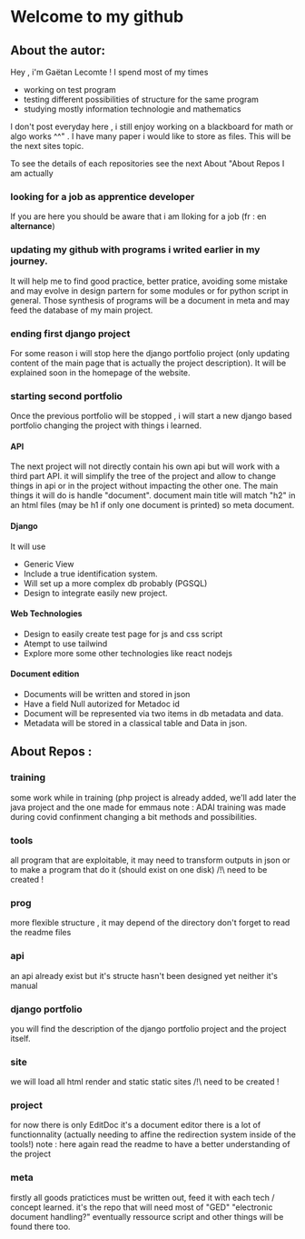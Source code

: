 # Welcome to my github
## About the autor:
  Hey , i'm Gaëtan Lecomte ! I spend most of my times
  + working on test program
  + testing different possibilities of structure for the same program
  + studying mostly information technologie and mathematics
    
  I don't post everyday here , i still enjoy working on a blackboard for math or algo works ^^" .
  I have many paper i would like to store as files. This will be the next sites topic.
  
  To see the details of each repositories see the next About "About Repos
  I am actually 
  
  ### looking for a job as apprentice developer

  If you are here you should be aware that i am lloking for a job (fr : en **alternance**)
  
  ### updating my github with programs i writed earlier in my journey. 
  
  It will help me to find good practice, better pratice,
  avoiding some mistake and may evolve in design partern for some modules or for python script in general.
  Those synthesis of programs will be a document in meta and may feed the database of my main project.  
  
  ### ending first django project
  For some reason i will stop here the django portfolio project (only updating content of the main page that is actually the project description).
  It will be explained soon in the homepage of the website.

  ### starting second portfolio 
  
  Once the previous portfolio will be stopped , i will start a new django based portfolio changing the project with things i learned.
  
  #### API
  
  The next project will not directly contain his own api but will work with a third part API.
  it will simplify the tree of the project and allow to change things in api or in the project without impacting the other one.
  The main things it will do is handle "document". document main title will match "h2" in an html files 
  (may be h1 if only one document is printed) so meta document.
  
  #### Django
  
  It will use 
  + Generic View
  + Include a true identification system.
  + Will set up a more complex db probably (PGSQL)
  + Design to integrate easily new project.

  #### Web Technologies
  
  + Design to easily create test page for js and css script
  + Atempt to use tailwind
  + Explore more some other technologies like react nodejs

  #### Document edition
  
  + Documents will be written and stored in json
  + Have a field Null autorized for Metadoc id
  + Document will be represented via two items in db metadata and data.
  + Metadata will be stored in a classical table and Data in json.
    
## About Repos :

### training
some work while in training 
(php project is already added, we'll add later the java project and the one made for emmaus 
note : ADAI training was made during covid confinment changing a bit methods and possibilities. 

### tools
all program that are exploitable, it may need to transform outputs in json or to make a program that do it 
(should exist on one disk) /!\ need to be created !

### prog
more flexible structure , it may depend of the directory don't forget to read the readme files

### api
an api already exist but it's structe hasn't been designed yet neither it's manual

### django portfolio
you will find the description of the django portfolio project and the project itself.

### site 
we will load all html render and static static sites  /!\ need to be created !

### project
for now there is only EditDoc it's a document editor there is a lot of functionnality (actually needing to affine the redirection system inside of the tools!) 
note : here again read the readme to have a better understanding of the project

### meta
firstly all goods pratictices must be written out, feed it with each tech / concept learned. it's the repo that will need most of "GED" "electronic document handling?" 
eventually ressource script and other things will be found there too.


<!--
**almatsy159/almatsy159** is a ✨ _special_ ✨ repository because its `README.md` (this file) appears on your GitHub profile.

Here are some ideas to get you started:

- 🔭 I’m currently working on ...
- 🌱 I’m currently learning ...
- 👯 I’m looking to collaborate on ...
- 🤔 I’m looking for help with ...
- 💬 Ask me about ...
- 📫 How to reach me: ...
- 😄 Pronouns: ...
- ⚡ Fun fact: ...
-->
